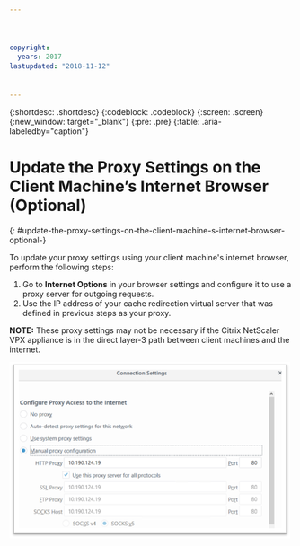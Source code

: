 ```yaml
---



copyright:
  years: 2017
lastupdated: "2018-11-12"


---
```


{:shortdesc: .shortdesc}
{:codeblock: .codeblock}
{:screen: .screen}
{:new_window: target="_blank"}
{:pre: .pre}
{:table: .aria-labeledby="caption"}

# Update the Proxy Settings on the Client Machine’s Internet Browser (Optional)
{: #update-the-proxy-settings-on-the-client-machine-s-internet-browser-optional-}

To update your proxy settings using your client machine's internet browser, perform the following steps:

1. Go to **Internet Options** in your browser settings and configure it to use a proxy server for outgoing requests. 
2. Use the IP address of your cache redirection virtual server that was defined in previous steps as your proxy. 

**NOTE:** These proxy settings may not be necessary if the Citrix NetScaler VPX appliance is in the direct layer-3 path between client machines and the internet.

<img src="images/fp17.png" alt="drawing" style="width: 500px;"/>